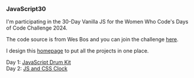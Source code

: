 ### JavaScript30

I'm participating in the 30-Day Vanilla JS for the Women Who Code's Days of Code Challenge 2024.

The code source is from Wes Bos and you can join the challenge <a href="https://javascript30.com/" target="_blank">here</a>. <br>

I design this <a href="https://archeana.github.io/JS30/" target="_blank">homepage</a> to put all the projects in one place.

Day 1: <a href="https://archeana.github.io/JS30/Day_1/index.html" target="_blank">JavaScript Drum Kit</a><br>
Day 2: <a href="https://archeana.github.io/JS30/Day_2/index.html" target="_blank">JS and CSS Clock </a><br>

